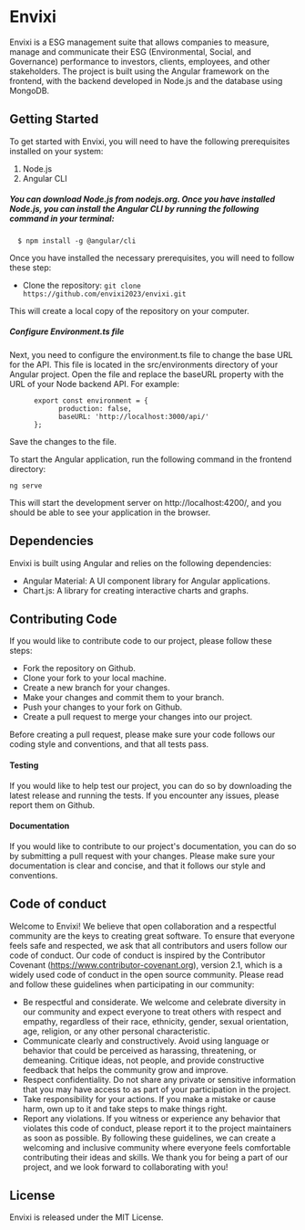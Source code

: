 # Envixi
Envixi is a ESG management suite that allows companies to measure, manage and communicate their ESG (Environmental, Social, and Governance) performance to investors, clients, employees, and other stakeholders. The project is built using the Angular framework on the frontend, with the backend developed in Node.js and the database using MongoDB.

## Getting Started
To get started with Envixi, you will need to have the following prerequisites installed on your system:

1. Node.js
2. Angular CLI
##### You can download Node.js from nodejs.org. Once you have installed Node.js, you can install the Angular CLI by running the following command in your terminal:


      $ npm install -g @angular/cli


Once you have installed the necessary prerequisites, you will need to follow these step:

- Clone the repository: ```git clone https://github.com/envixi2023/envixi.git```

This will create a local copy of the repository on your computer.

##### Configure Environment.ts file
Next, you need to configure the environment.ts file to change the base URL for the API. This file is located in the src/environments directory of your Angular project. Open the file and replace the baseURL property with the URL of your Node backend API. For example:


```
      export const environment = {
            production: false,
            baseURL: 'http://localhost:3000/api/'
      };
```
Save the changes to the file.

To start the Angular application, run the following command in the frontend directory:

```
ng serve
```
This will start the development server on http://localhost:4200/, and you should be able to see your application in the browser.

## Dependencies
Envixi is built using Angular and relies on the following dependencies:

- Angular Material: A UI component library for Angular applications.
- Chart.js: A library for creating interactive charts and graphs.

## Contributing Code
If you would like to contribute code to our project, please follow these steps:
- Fork the repository on Github.
- Clone your fork to your local machine.
- Create a new branch for your changes.
- Make your changes and commit them to your branch.
- Push your changes to your fork on Github.
- Create a pull request to merge your changes into our project.

Before creating a pull request, please make sure your code follows our coding style and conventions, and that all tests pass.

#### Testing
If you would like to help test our project, you can do so by downloading the latest release and running the tests. If you encounter any issues, please report them on Github.
#### Documentation
If you would like to contribute to our project's documentation, you can do so by submitting a pull request with your changes. Please make sure your documentation is clear and concise, and that it follows our style and conventions.

## Code of conduct
Welcome to Envixi! We believe that open collaboration and a respectful community are the keys to creating great software. To ensure that everyone feels safe and respected, we ask that all contributors and users follow our code of conduct.
Our code of conduct is inspired by the Contributor Covenant (https://www.contributor-covenant.org), version 2.1, which is a widely used code of conduct in the open source community.
Please read and follow these guidelines when participating in our community:
- Be respectful and considerate. We welcome and celebrate diversity in our community and expect everyone to treat others with respect and empathy, regardless of their race, ethnicity, gender, sexual orientation, age, religion, or any other personal characteristic.
- Communicate clearly and constructively. Avoid using language or behavior that could be perceived as harassing, threatening, or demeaning. Critique ideas, not people, and provide constructive feedback that helps the community grow and improve.
- Respect confidentiality. Do not share any private or sensitive information that you may have access to as part of your participation in the project.
- Take responsibility for your actions. If you make a mistake or cause harm, own up to it and take steps to make things right.
- Report any violations. If you witness or experience any behavior that violates this code of conduct, please report it to the project maintainers as soon as possible.
By following these guidelines, we can create a welcoming and inclusive community where everyone feels comfortable contributing their ideas and skills. We thank you for being a part of our project, and we look forward to collaborating with you!



## License
Envixi is released under the MIT License.




